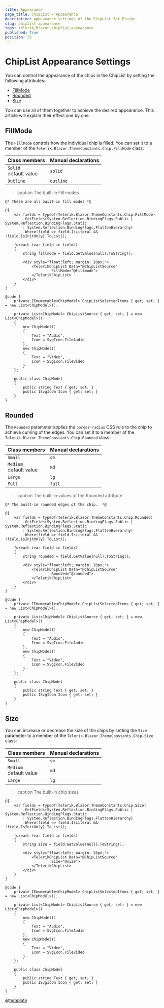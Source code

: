 ```yaml
---
title: Appearance
page_title: ChipList - Appearance
description: Appearance settings of the ChipList for Blazor.
slug: chiplist-appearance
tags: telerik,blazor,chiplist,appearance
published: True
position: 35
---
```


# ChipList Appearance Settings

You can control the appearance of the chips in the ChipList by setting the following attributes:

* [FillMode](#fillmode)
* [Rounded](#rounded)
* [Size](#size)

You can use all of them together to achieve the desired appearance. This article will explain their effect one by one.

## FillMode

The `FillMode` controls how the individual chip is filled. You can set it to a member of the `Telerik.Blazor.ThemeConstants.Chip.FillMode` class:

| Class members | Manual declarations |
|------------|--------|
|`Solid` <br /> default value|`solid`|
|`Outline`|`outline`|

>caption The built-in Fill modes

````CSHTML
@* These are all built-in fill modes *@

@{
    var fields = typeof(Telerik.Blazor.ThemeConstants.Chip.FillMode)
        .GetFields(System.Reflection.BindingFlags.Public | System.Reflection.BindingFlags.Static
        | System.Reflection.BindingFlags.FlattenHierarchy)
        .Where(field => field.IsLiteral && !field.IsInitOnly).ToList();

    foreach (var field in fields)
    {
        string fillmode = field.GetValue(null).ToString();

        <div style="float:left; margin: 20px;">
            <TelerikChipList Data="@ChipListSource"
                     FillMode="@fillmode">
            </TelerikChipList>
        </div>
    }
}

@code {
    private IEnumerable<ChipModel> ChipListSelectedItems { get; set; } = new List<ChipModel>();

    private List<ChipModel> ChipListSource { get; set; } = new List<ChipModel>()
    {
        new ChipModel()
        {
            Text = "Audio",
            Icon = SvgIcon.FileAudio
        },
        new ChipModel()
        {
            Text = "Video",
            Icon = SvgIcon.FileVideo
        }
    };

    public class ChipModel
    {
        public string Text { get; set; }
        public ISvgIcon Icon { get; set; }
    }
}
````

## Rounded

The `Rounded` parameter applies the `border-radius` CSS rule to the chip to achieve curving of the edges. You can set it to a member of the `Telerik.Blazor.ThemeConstants.Chip.Rounded` class:

| Class members | Manual declarations |
|------------|--------|
|`Small` |`sm`|
|`Medium` <br /> default value |`md`|
|`Large`|`lg`|
|`Full`|`full`|

>caption The built-in values of the Rounded attribute

````CSHTML
@* The built-in rounded edges of the chip.  *@

@{
    var fields = typeof(Telerik.Blazor.ThemeConstants.Chip.Rounded)
        .GetFields(System.Reflection.BindingFlags.Public | System.Reflection.BindingFlags.Static
        | System.Reflection.BindingFlags.FlattenHierarchy)
        .Where(field => field.IsLiteral && !field.IsInitOnly).ToList();

    foreach (var field in fields)
    {
        string rounded = field.GetValue(null).ToString();

        <div style="float:left; margin: 20px;">
            <TelerikChipList Data="@ChipListSource"
                     Rounded="@rounded">
            </TelerikChipList>
        </div>
    }
}

@code {
    private IEnumerable<ChipModel> ChipListSelectedItems { get; set; } = new List<ChipModel>();

    private List<ChipModel> ChipListSource { get; set; } = new List<ChipModel>()
    {
        new ChipModel()
        {
            Text = "Audio",
            Icon = SvgIcon.FileAudio
        },
        new ChipModel()
        {
            Text = "Video",
            Icon = SvgIcon.FileVideo
        }
    };

    public class ChipModel
    {
        public string Text { get; set; }
        public ISvgIcon Icon { get; set; }
    }
}
````

## Size

You can increase or decrease the size of the chips by setting the `Size` parameter to a member of the `Telerik.Blazor.ThemeConstants.Chip.Size` class:

| Class members | Manual declarations |
|---------------|--------|
| `Small`   |`sm`|
| `Medium` <br /> default value  |`md`|
| `Large`   |`lg`|

>caption The built-in chip sizes

````CSHTML
@{
    var fields = typeof(Telerik.Blazor.ThemeConstants.Chip.Size)
        .GetFields(System.Reflection.BindingFlags.Public | System.Reflection.BindingFlags.Static
        | System.Reflection.BindingFlags.FlattenHierarchy)
        .Where(field => field.IsLiteral && !field.IsInitOnly).ToList();

    foreach (var field in fields)
    {
        string size = field.GetValue(null).ToString();

        <div style="float:left; margin: 20px;">
            <TelerikChipList Data="@ChipListSource"
                     Size="@size">
            </TelerikChipList>
        </div>
    }
}

@code {
    private IEnumerable<ChipModel> ChipListSelectedItems { get; set; } = new List<ChipModel>();

    private List<ChipModel> ChipListSource { get; set; } = new List<ChipModel>()
    {
        new ChipModel()
        {
            Text = "Audio",
            Icon = SvgIcon.FileAudio
        },
        new ChipModel()
        {
            Text = "Video",
            Icon = SvgIcon.FileVideo
        }
    };

    public class ChipModel
    {
        public string Text { get; set; }
        public ISvgIcon Icon { get; set; }
    }
}
````

@[template](/_contentTemplates/common/themebuilder-section.md#appearance-themebuilder)

